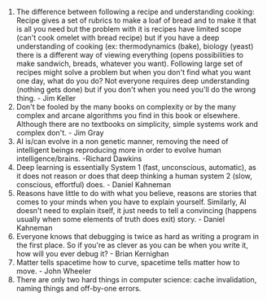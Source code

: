 1. The difference between following a recipe and understanding cooking: Recipe gives a set of rubrics to make a loaf of bread and to make it that is all you need but the problem with it is recipes have limited scope (can't cook omelet with bread recipe) but if you have a deep understanding of cooking (ex: thermodynamics (bake), biology (yeast) there is a different way of viewing everything (opens possibilities to make sandwich, breads, whatever you want). Following large set of recipes might solve a problem but when you don't find what you want one day, what do you do? Not everyone requires deep understanding (nothing gets done) but if you don't when you need you'll do the wrong thing. - Jim Keller
2. Don't be fooled by the many books on complexity or by the many complex and arcane algorithms you find in this book or elsewhere. Although there are no textbooks on simplicity, simple systems work and complex don't. - Jim Gray
3. AI is/can evolve in a non genetic manner, removing the need of intelligent beings reproducing more in order to evolve human intelligence/brains. -Richard Dawkins
4. Deep learning is essentially System 1 (fast, unconscious, automatic), as it does not reason or does that deep thinking a human system 2 (slow, conscious, effortful) does. - Daniel Kahneman
5. Reasons have little to do with what you believe, reasons are stories that comes to your minds when you have to explain yourself. Similarly, AI doesn't need to explain itself, it just needs to tell a convincing (happens usually when some elements of truth does exit) story. - Daniel Kahneman
6. Everyone knows that debugging is twice as hard as writing a program in the first place. So if you're as clever as you can be when you write it, how will you ever debug it? - Brian Kernighan
7. Matter tells spacetime how to curve, spacetime tells matter how to move. - John Wheeler
8. There are only two hard things in computer science: cache invalidation, naming things and off-by-one errors.
